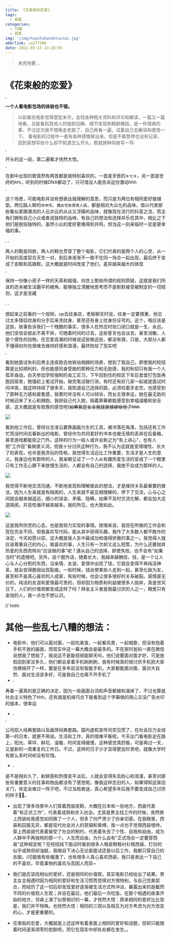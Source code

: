 ```yaml
---
title: 《花束般的恋爱》
tags:
  - 观影
categories:
  - 兴趣
  - 观影
img: '/img/huashubandelainai.jpg'
abbrlink: ca27f386
date: 2022-03-13 13:28:55
---
```


> 未完待更...

# 《花束般的恋爱》

<img src="/img/yigerendeyingyuan.jpg" style="zoom: 25%;" />

**一个人看电影包场的体验也不错。**

> 以前看完电影觉得意犹未尽，会找各种相关资料和评论和解读，一篇又一篇地看，总能看到其他人的独到见解、细节发现和精辟概括，是一件很爽的事，不过这次我不想再走老路了，自己再看一遍，试着自己去解读和感悟一下。
> 看电影的过程中一直有各种感慨冒出来，但是不能暂停也没有记录，回到家想写些什么却不知道怎么开头，那就换种风格写一写:

<img src="/img/kaitou.jpg" style="zoom:25%;" />

开头的这一段，第二遍看才恍然大悟。

<img src="/img/liangshouge.jpg" style="zoom:25%;" />

在剧中出现的歌竟然有两首都是我特别喜欢的，一首是牙医的`キセキ`，另一首是世终的`RPG`，听到的时候DNA都动了，只可惜没人能告诉这份激动hhh

<img src="/img/dianyingdepinwei.jpg" style="zoom:25%;" />

这个场景，可能电影并没有想表达我理解的意思，而只是为两位有相同爱好做铺垫。两位路人聊的`肖申克`、`魔女宅急便真人版`，都是相对大众化的品味，借以代表那些看似紧跟潮流的人云亦云的从众又浮躁的品味，就像现在流行的抖音之流，而主角们拥有自己小众或者说独特的品味，有自己的想法和选择并乐在其中，相比之下他们是脱俗独特的，虽然小众的爱好更难得到共鸣，但当这一刻来临时一定是更幸福的事。

<img src="/img/tongkuanxie.jpg" style="zoom:25%;" />

<img src="/img/pixie&gaogenxie.jpg" style="zoom:25%;" />

两人的鞋是同款，两人的鞋也贯穿了整个电影，它们代表的是两个人的心灵，从一开始的高度契合天生一对，到后来渐渐不一致不在同一场合一起出现，最后终于变成了皮鞋和高跟鞋，这大概就是时间改变了他们，差异越来越大的体现

<img src="/img/yongniantianzhen!.jpg" style="zoom:25%;" />

保持一份像小孩子一样的天真和倔强，向世上那些所谓的规则质疑，这就是我们所说的还未被生活磨平的棱角，能够独立清醒地思考而不是默默接受被制定的一切规则，这才是宝藏

<img src="/img/wenshen.jpg" style="zoom:25%;" />

<img src="/img/wenshen2.jpg" style="zoom:25%;" />

想起来之前看的一个视频，up去纹身店，老板聊天时说，纹身一定要慎重，他见过太多情侣纹身的分手后来洗纹身，甚至还有身上纹身份证号的。这个，哦应该是这些，故事告诉我们一个残酷的事实，很多人在热恋时张口闭口就是一生、永远，他们坚信会彼此不离不弃，可随着时间的过去，这些誓言也会淡去，甚至消散。人是个感性的动物，在恋爱高潮的时候说这些做这些，都没有错，只是，大部分人都不懂得如何也很难去维持好感和浪漫，最终败给了现实吧

<img src="/img/mianshi.jpg" style="zoom:25%;" />

看到她面试失利后男主连夜跑去地铁站相拥的场景，想到了我自己。即使我的校招算是比较顺利的，但也能感同身受她的那种压力和无助感，我的秋招只有我一个人孤军奋战，白天参加学校强制的金工实习，下午回到住的校区下车后食堂打包饭再跑回宿舍，勉强赶上笔试开始，做完笔试做行测，有时还有好几家一起或是面试时间冲突，就这样持续了很多天，我知道自己选择的路，必须咬着牙走完，也感受到了那种无力感和疲惫感，我累时并没有人可以倾诉，而女主很幸运，她在最无助的时候迎来了关心和拥抱，我把自己代入她，隔着屏幕都能感受到幸福温暖和安全感，这大概就是有依靠的感觉吧(~~如果我是女主我就直接嫁给他了hhh~~

![](/img/beimaimodemengxiang.jpg)

看到他工作后，曾经壮志凌云要靠画画为生的工具，被冷落在角落，包括还有工作忙而没时间去看新出的电影，曾经作为共同爱好的书本也被无情的丢弃在后备箱，甚至游戏都能拒之门外。这样的行为一般人或许会称之为"有上进心"，也有人把"工作狂"看做褒义词，但我十分讨厌这种行为，我不认为这就是变得理性、长大了的表现，也许是我贪玩的性格，我觉得生活远比工作重要，生活才是人生的意义。我身边也有那样的人，我亲眼见证了一个人从有趣热爱生活的变成了一个眼里只有工作无心静下来放慢生活的，人都会有自己的选择，我绝不会成为那样的人。

![](/img/quefagoutongdehouguo.jpg)

我觉得不断地交流沟通，不断地发现和理解彼此的想法，才是维持关系最重要的做法。因为人生来就是有隔阂的，人生来就不是互相理解的，停下了交流，心与心之间就会越来越遥远，细小的误会、矛盾、隐瞒，如果不及时交流化解，都会加大这道隔阂，并恶性循环越来越多。我的所见，也大致如此。

![](/img/hewodexiangfayiyang.jpg)

这是我所欣赏的心态，也是我努力实现的事情。按理来说，我现在所做的工作会和现在完全不同，但我喜欢写代码，能从其中获得乐趣，我作了大多数人都不敢作的决定，今天如愿以偿，这大概是我人生中最成功和值得骄傲的事之一。我觉得人就应该尊重自己的内心，做喜欢的事，人生只有一次却又这么短暂，为什么还要抛弃热爱的东西而转向"应该做的事"呢？遵从自己的选择，即使失败，也不会有"如果当时"的遗憾吧。另外，说个题外话，随着长大，我越来越确信，钱，是一个让人心与人心分割的东西，当亲情、友谊、爱情中出现了钱，它就会变得不再纯洁神圣，就会变得脆弱出现裂痕。一些时候，钱会使某些人走到一起，甚至化敌为友，甚至和不是真心喜欢的人成家，有些时候，也会让很多很好的关系破裂。感情是无价的，纯洁的友谊和爱情最可贵的，但却因为物质和利益被很多人抛弃，真是世风日下，人们的价值观都变成这样了吗？拜金主义者是我最讨厌的人之一，眼里只有金钱的人，我一点也不想认识。



// todo

# 其他一些乱七八糟的想法：



- 电影中，他们可以面对面，一起吃美食，一起看风景，一起唱歌，但没有抱着手机不放的画面，而现实中这一幕大概会是最多的。不在家时爸妈一直在微信说想我了想我了，我说这不是能视频能聊天吗，他们说要面对面才好，可是放假回到家没多久，他们都会拿着手机刷刷刷，我有时候真的很讨厌手机把大家仿佛隔开了一样，要是在多年前没有智能手机，大家都能面对面、面对大自然、面对生活该多好，可是我自己也离不开手机了
- <img src="/img/beihexiedehua.jpg" style="zoom:25%;" />

再看一遍真的是正确的决定，因为一些画面台词和声音都被和谐掉了，不过也算是社会主义特色了hhh，还有就是机缘巧合下能看到这个字幕做的用心又没广告水印的版本，很幸运

- <img src="/img/wudianxaiban.jpg" style="zoom:25%;" />

<img src="/img/gongzuo5nian.jpg" style="zoom:25%;" />

公司招人经典套路以及画饼经典套路。国内虚假宣传司空见惯了，在社会压力全球第一的日本，就更不用说。生活和工作，真的很难平衡呢。今天出门看电影走在路上，阳光、草坪、鲜花、温暖、时间变得缓慢，这种感觉真舒服，可是再过一天，又是新的一周重复的工作日。不过，这样的日子少才显得更加珍贵吧，就像大学时有那么多时间却没有珍惜。

- <img src="/img/mamudefanying.jpg" style="zoom:25%;" />

是不是相处久了，新鲜感和热情变平淡后，人就会变得失去耐心和浪漫，甚至对那些有重要意义的往事和物品都没有了感觉呢。像我这样恋旧的人，如果得知这家店关门，肯定会难过一阵子吧，不过当局者迷，真心希望多年后我不要变成自己讨厌的样子🙏🏻。

- 出现了很多场景中人们穿着西装皮鞋，大概在日本和一些地方，西装代表着"有正式工作"，代表着成熟和步入社会。尤其是男主找工作的时候，突然换上西装给我感觉如同换了一个人，但多了份严肃少了份亲切感。在我眼里，西装和囚服无异，都是现代社会对人的禁锢和束缚，我一点也不觉得西装很帅，穿上西装就代表着接受了社会的制约，代表着失去了个性、自我和自由，成为人群中不再独特的那一个。人生而自由，为什么会有"正式场合一定要穿西装"这种规定呢？在校招线下面试时看到很多人租皮鞋租衬衫租西装，打扮的似乎成熟但却油腻，我暗自下决心无论是面试还是以后工作，我都只穿自己的衣服。(可能我有些偏激了，也有很多人真心喜欢西装，我只是表达一下自己的不喜欢，毕竟事物的喜欢与否因人而异~

- 我们是应该找相似的爱好，还是相同的价值观，其实电影已经给出了结果。男主女主相遇时因为相同的爱好和生活习惯而觉得对方很特别，与自己完美契合，而经历了这一切后却发现爱好逐渐被生活方式所冲淡，暴露出来的是截然不同的价值观人生观；并且在最后，他们最后一次吃饭，在那个相遇的故事开始的地方，邻桌上演了似曾相识的一幕，才恍然大悟：原来相同的爱好比比皆是，我们并不特殊。也恍然大悟：相同的三观以及相互为对方考虑为对方改变的心，才是更重要的。

- 花束般的恋爱，大概就是上述这样有着表面上相同的爱好和话题，但却只能随着时间逐渐凋零的悲剧吧，而它在现实中却处处都在发生。。